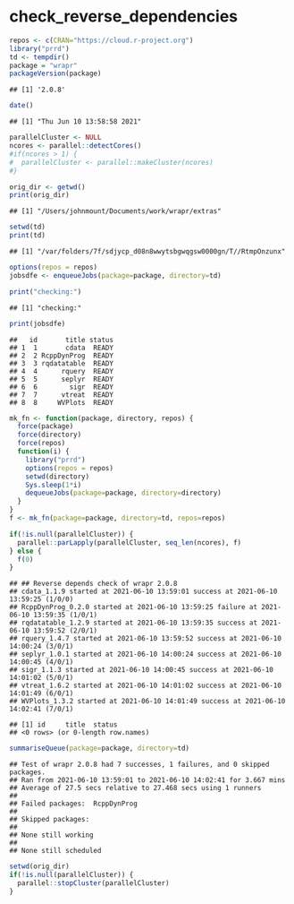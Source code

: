 check\_reverse\_dependencies
================

``` r
repos <- c(CRAN="https://cloud.r-project.org")
library("prrd")
td <- tempdir()
package = "wrapr"
packageVersion(package)
```

    ## [1] '2.0.8'

``` r
date()
```

    ## [1] "Thu Jun 10 13:58:58 2021"

``` r
parallelCluster <- NULL
ncores <- parallel::detectCores()
#if(ncores > 1) {
#  parallelCluster <- parallel::makeCluster(ncores)
#}

orig_dir <- getwd()
print(orig_dir)
```

    ## [1] "/Users/johnmount/Documents/work/wrapr/extras"

``` r
setwd(td)
print(td)
```

    ## [1] "/var/folders/7f/sdjycp_d08n8wwytsbgwqgsw0000gn/T//RtmpOnzunx"

``` r
options(repos = repos)
jobsdfe <- enqueueJobs(package=package, directory=td)

print("checking:")
```

    ## [1] "checking:"

``` r
print(jobsdfe)
```

    ##   id       title status
    ## 1  1       cdata  READY
    ## 2  2 RcppDynProg  READY
    ## 3  3 rqdatatable  READY
    ## 4  4      rquery  READY
    ## 5  5      seplyr  READY
    ## 6  6        sigr  READY
    ## 7  7      vtreat  READY
    ## 8  8     WVPlots  READY

``` r
mk_fn <- function(package, directory, repos) {
  force(package)
  force(directory)
  force(repos)
  function(i) {
    library("prrd")
    options(repos = repos)
    setwd(directory)
    Sys.sleep(1*i)
    dequeueJobs(package=package, directory=directory)
  }
}
f <- mk_fn(package=package, directory=td, repos=repos)

if(!is.null(parallelCluster)) {
  parallel::parLapply(parallelCluster, seq_len(ncores), f)
} else {
  f(0)
}
```

    ## ## Reverse depends check of wrapr 2.0.8 
    ## cdata_1.1.9 started at 2021-06-10 13:59:01 success at 2021-06-10 13:59:25 (1/0/0) 
    ## RcppDynProg_0.2.0 started at 2021-06-10 13:59:25 failure at 2021-06-10 13:59:35 (1/0/1) 
    ## rqdatatable_1.2.9 started at 2021-06-10 13:59:35 success at 2021-06-10 13:59:52 (2/0/1) 
    ## rquery_1.4.7 started at 2021-06-10 13:59:52 success at 2021-06-10 14:00:24 (3/0/1) 
    ## seplyr_1.0.1 started at 2021-06-10 14:00:24 success at 2021-06-10 14:00:45 (4/0/1) 
    ## sigr_1.1.3 started at 2021-06-10 14:00:45 success at 2021-06-10 14:01:02 (5/0/1) 
    ## vtreat_1.6.2 started at 2021-06-10 14:01:02 success at 2021-06-10 14:01:49 (6/0/1) 
    ## WVPlots_1.3.2 started at 2021-06-10 14:01:49 success at 2021-06-10 14:02:41 (7/0/1)

    ## [1] id     title  status
    ## <0 rows> (or 0-length row.names)

``` r
summariseQueue(package=package, directory=td)
```

    ## Test of wrapr 2.0.8 had 7 successes, 1 failures, and 0 skipped packages. 
    ## Ran from 2021-06-10 13:59:01 to 2021-06-10 14:02:41 for 3.667 mins 
    ## Average of 27.5 secs relative to 27.468 secs using 1 runners
    ## 
    ## Failed packages:  RcppDynProg 
    ## 
    ## Skipped packages:   
    ## 
    ## None still working
    ## 
    ## None still scheduled

``` r
setwd(orig_dir)
if(!is.null(parallelCluster)) {
  parallel::stopCluster(parallelCluster)
}
```

